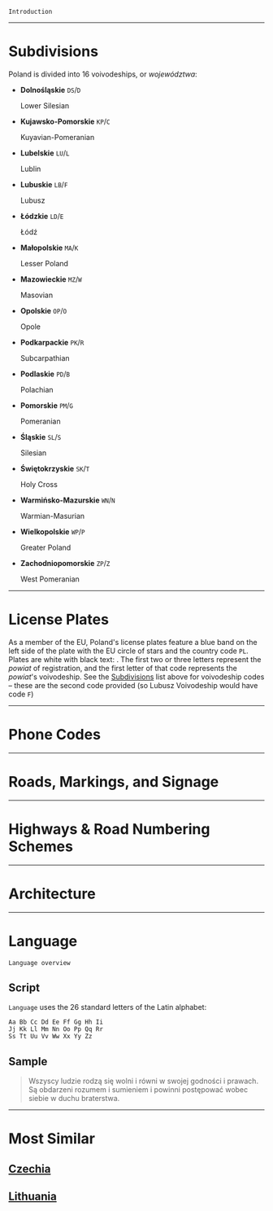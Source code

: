 `Introduction`

---

# Subdivisions

Poland is divided into 16 voivodeships, or _województwa_:

- **Dolnośląskie** `DS`/`D`

  Lower Silesian

- **Kujawsko-Pomorskie** `KP`/`C`

  Kuyavian-Pomeranian

- **Lubelskie** `LU`/`L`

  Lublin

- **Lubuskie** `LB`/`F`

  Lubusz

- **Łódzkie** `LD`/`E`

  Łódź

- **Małopolskie** `MA`/`K`

  Lesser Poland

- **Mazowieckie** `MZ`/`W`

  Masovian

- **Opolskie** `OP`/`O`

  Opole

- **Podkarpackie** `PK`/`R`

  Subcarpathian

- **Podlaskie** `PD`/`B`

  Polachian

- **Pomorskie** `PM`/`G`

  Pomeranian

- **Śląskie** `SL`/`S`

  Silesian

- **Świętokrzyskie** `SK`/`T`

  Holy Cross

- **Warmińsko-Mazurskie** `WN`/`N`

  Warmian-Masurian

- **Wielkopolskie** `WP`/`P`

  Greater Poland

- **Zachodniopomorskie** `ZP`/`Z`

  West Pomeranian

<CountryMap code="POL" scale="4000" />

---

# License Plates

As a member of the EU, Poland's license plates feature a blue band on the left side of the plate with the EU circle of stars and the country code `PL`. Plates are white with black text: <LicensePlate style="eu" code="PL" format="AB 12345"/>. The first two or three letters represent the _powiat_ of registration, and the first letter of that code represents the _powiat_'s voivodeship. See the [Subdivisions](#subdivisions) list above for voivodeship codes – these are the second code provided (so Lubusz Voivodeship would have code `F`)

---

# Phone Codes

---

# Roads, Markings, and Signage

---

# Highways & Road Numbering Schemes

---

# Architecture

---

# Language

`Language overview`

## Script

`Language` uses the 26 standard letters of the Latin alphabet:

```
Aa Bb Cc Dd Ee Ff Gg Hh Ii
Jj Kk Ll Mm Nn Oo Pp Qq Rr
Ss Tt Uu Vv Ww Xx Yy Zz
```

## Sample

> Wszyscy ludzie rodzą się wolni i równi w swojej godności i prawach. Są obdarzeni rozumem i sumieniem i powinni postępować wobec siebie w duchu braterstwa.

---

# Most Similar

## [Czechia](/countries/CZE)

## [Lithuania](/countries/LTU)

